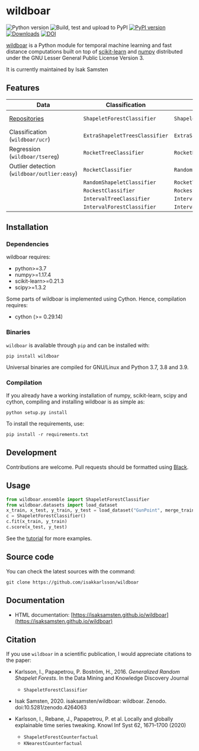 # wildboar
![Python version](https://img.shields.io/badge/python-3.7%20|%203.8%20|%203.9-blue)
![Build, test and upload to PyPI](https://github.com/isaksamsten/wildboar/workflows/Build,%20test%20and%20upload%20to%20PyPI/badge.svg)
[![PyPI version](https://badge.fury.io/py/wildboar.svg)](https://badge.fury.io/py/wildboar)
[![Downloads](https://static.pepy.tech/personalized-badge/wildboar?period=total&units=international_system&left_color=black&right_color=orange&left_text=downloads)](https://pepy.tech/project/wildboar)
[![DOI](https://zenodo.org/badge/DOI/10.5281/zenodo.4264063.svg)](https://doi.org/10.5281/zenodo.4264063)

[wildboar](https://isaksamsten.github.io/wildboar/) is a Python module for temporal machine learning and fast
distance computations built on top of
[scikit-learn](https://scikit-learn.org) and [numpy](https://numpy.org)
distributed under the GNU Lesser General Public License Version 3.

It is currently maintained by Isak Samsten

## Features
| **Data**                                                                          | **Classification**               | **Regression**                  | **Explainability**                | **Metric** | **Unsupervised**            | **Outlier**                 |
| --------------------------------------------------------------------------------- | -------------------------------- | ------------------------------- | --------------------------------- | ---------- | --------------------------- | --------------------------- |
| [Repositories](https://isaksamsten.github.io/wildboar/master/guide/datasets.html) | ``ShapeletForestClassifier``     | ``ShapeletForestRegressor``     | ``ShapeletForestCounterfactual``  | UCR-suite  | ``ShapeletForestEmbedding`` | ``IsolationShapeletForest`` |
| Classification (``wildboar/ucr``)                                                 | ``ExtraShapeletTreesClassifier`` | ``ExtraShapeletTreesRegressor`` | ``KNearestCounterfactual``        |            | ``RandomShapeletEmbedding`` |                             |
| Regression (``wildboar/tsereg``)                                                  | ``RocketTreeClassifier``         | ``RocketRegressor``             | ``PrototypeCounterfactual``       |            | ``RocketEmbedding``         |                             |
| Outlier detection (``wildboar/outlier:easy``)                                     | ``RocketClassifier``             | ``RandomShapeletRegressor``     | ``IntervalPermutationImportance`` |            | ``IntervalEmbedding``       |                             |
|                                                                                   | ``RandomShapeletClassifier``     | ``RocketTreeRegressor``         |                                   |            | ``FeatureEmbedding``        |                             |
|                                                                                   | ``RockestClassifier``            | ``RockestRegressor``            |                                   |            |                             |                             |
|                                                                                   | ``IntervalTreeClassifier``       | ``IntervalTreeRegressor``       |                                   |            |                             |                             |
|                                                                                   | ``IntervalForestClassifier``     | ``IntervalForestRegressor``     |                                   |            |                             |                             |
## Installation

### Dependencies

wildboar requires:

 * python>=3.7
 * numpy>=1.17.4
 * scikit-learn>=0.21.3
 * scipy>=1.3.2
 
Some parts of wildboar is implemented using Cython. Hence, compilation
requires:

 * cython (>= 0.29.14)


### Binaries

`wildboar` is available through `pip` and can be installed with:

    pip install wildboar

Universal binaries are compiled for GNU/Linux and Python 3.7, 3.8 and 3.9. 

### Compilation

If you already have a working installation of numpy, scikit-learn, scipy and cython,
compiling and installing wildboar is as simple as:

    python setup.py install
	
To install the requirements, use:

    pip install -r requirements.txt
	

## Development

Contributions are welcome. Pull requests should be
formatted using [Black](https://black.readthedocs.io).

## Usage

```python
from wildboar.ensemble import ShapeletForestClassifier
from wildboar.datasets import load_dataset
x_train, x_test, y_train, y_test = load_dataset("GunPoint", merge_train_test=False)
c = ShapeletForestClassifier()
c.fit(x_train, y_train)
c.score(x_test, y_test)
``` 
    
See the [tutorial](https://isaksamsten.github.io/wildboar/master/tutorial.html) for more examples.

## Source code

You can check the latest sources with the command:

    git clone https://github.com/isakkarlsson/wildboar
    
## Documentation

* HTML documentation: [https://isaksamsten.github.io/wildboar](https://isaksamsten.github.io/wildboar)
	
## Citation
If you use `wildboar` in a scientific publication, I would appreciate
citations to the paper:
- Karlsson, I., Papapetrou, P. Boström, H., 2016.
 *Generalized Random Shapelet Forests*. In the Data Mining and
 Knowledge Discovery Journal
  - `ShapeletForestClassifier`

- Isak Samsten, 2020. isaksamsten/wildboar: wildboar. Zenodo. doi:10.5281/zenodo.4264063
    
- Karlsson, I., Rebane, J., Papapetrou, P. et al. 
  Locally and globally explainable time series tweaking. 
  Knowl Inf Syst 62, 1671–1700 (2020)
  
  - `ShapeletForestCounterfactual`
  - `KNearestCounterfactual`
